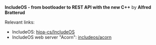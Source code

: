 **IncludeOS - from bootloader to REST API with the new C++**  by **Alfred Bratterud**

Relevant links:

 - IncludeOS: [hioa-cs/IncludeOS](https://github.com/hioa-cs/IncludeOS)
 - IncludeOS web server "Acorn": [includeos/acorn](https://github.com/includeos/acorn)
